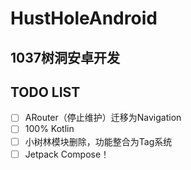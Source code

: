 # HustHoleAndroid
1037树洞安卓开发
---
## TODO LIST
- [ ] ARouter（停止维护）迁移为Navigation
- [ ] 100% Kotlin
- [ ] 小树林模块删除，功能整合为Tag系统
- [ ] Jetpack Compose！
